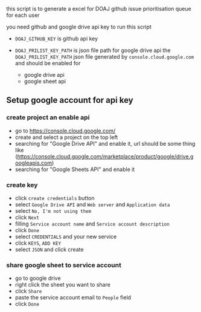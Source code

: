 this script is to generate a excel for DOAJ github issue prioritisation queue for each user

you need github and google drive api key to run this script
* `DOAJ_GITHUB_KEY` is github api key

* `DOAJ_PRILIST_KEY_PATH` is json file path for google drive api
the `DOAJ_PRILIST_KEY_PATH` json file generated by `console.cloud.google.com` and should be enabled for
    * google drive api
    * google sheet api



Setup google account for api key
------------------------------------------
### create project an enable api
* go to https://console.cloud.google.com/
* create and select a project on the top left
* searching for "Google Drive API" and enable it, url should be some thing like (https://console.cloud.google.com/marketplace/product/google/drive.googleapis.com)
* searching for "Google Sheets API" and enable it

### create key
* click `create credentials` button
* select `Google Drive API` and `Web server` and `Application data`
* select `No, I'm not using them`
* click `Next`
* filling `Service account name` and `Service account description`
* click `Done`
* select `CREDENTIALS` and your new service
* click `KEYS`, `ADD KEY`
* select `JSON` and click create


### share google sheet to service account
* go to google drive
* right click the sheet you want to share
* click `Share`
* paste the service account email to `People` field
* click `Done`
